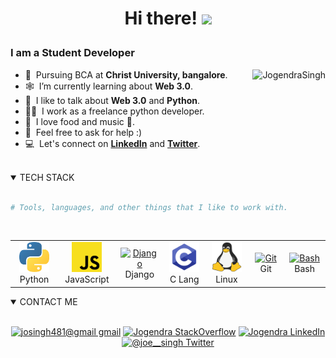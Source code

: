 <!--   ![profile view count](https://komarev.com/ghpvc/?username=Joe-Sin7h&style=flat-square) -->

<!-- markdownlint-disable-next-line -->
<h1 width=100% ><p align=center>Hi there! <img src="https://raw.githubusercontent.com/MartinHeinz/MartinHeinz/master/wave.gif" width="30px"></p>
</h1>

<h3 align="left">I am a Student Developer</h3>

 <a href="#Joe-Sin7h-title">
  <img src="https://github-readme-stats.vercel.app/api?username=joesinghh&show_icons=true&theme=react&count_private=true&include_all_commits=true&hide_border=true" alt="JogendraSingh" align="right" />
</a>

- 🏫 &nbsp;Pursuing BCA at **Christ University, bangalore**.
- 🕸️ &nbsp;I’m currently learning about **Web 3.0**.
- 💬 &nbsp;I like to talk about **Web 3.0** and **Python**.
- 👨‍💼 &nbsp;I work as a freelance python developer.
- 🍓 &nbsp;I love food and music 🎵.
- 🔮 &nbsp;Feel free to ask for help :)
- 💻 &nbsp;Let's connect on **[LinkedIn]** and **[Twitter]**.

<br>

<details open>
 
<summary style="cursor: pointer;">TECH STACK</summary>
<br>

 ```Python
 # Tools, languages, and other things that I like to work with.
 ```
<div align=left>
<br> 

<table align="center">
  <tr>
    <td align="center" width="96">
      <a href="#joesinghh">
        <img src="./img/Python.png" width="48" height="48" alt="Python" />
      </a>
      <br>Python
    </td>
   <td align="center" width="96">
      <a href="#joesinghh">
        <img src="./img/Javascript.svg" width="48" height="48" alt="JavaScript" />
      </a>
      <br>JavaScript
    </td>
    <td align="center" width="96">
      <a href="#joesinghh">
        <img src="https://cdn.worldvectorlogo.com/logos/django.svg" width="48" height="48" alt="Django" />
      </a>
      <br>Django
    </td>
   <td align="center" width="96"> 
      <a href="#joesinghh" >
        <img src="./img/C.png" width="48" height="48" alt="C" />
      </a>
      <br>C Lang
    </td>
   <td align="center" width="96">
      <a href="#joesinghh" >
        <img src="./img/Linux.svg" width="48" height="48" alt="Linux" />
      </a>
      <br>Linux
    <td align="center" width="96">
      <a href="#joesinghh" >
        <img src="https://upload.wikimedia.org/wikipedia/commons/thumb/3/3f/Git_icon.svg/1200px-Git_icon.svg.png" width="48" height="48" alt="Git" />
      </a>
      <br>Git
    </td>
   <td align="center" width="96">
      <a href="#joesinghh">
        <img src="https://bashlogo.com/img/symbol/png/full_colored_dark.png" width="48" height="48" alt="Bash" />
      </a>
      <br>Bash
    </td>

  </tr>

<!--   <tr>

   
  </tr> -->

</table>

</div>
</details>

<details open>
<summary style="cursor: pointer;">CONTACT ME</summary>
<div align=center>
<br>

[![josingh481@gmail gmail](https://img.shields.io/badge/Gmail-E4405F?style=style=flat-square&logo=gmail&logoColor=red&color=white)](mailto:josingh481@gmail.com)
[![Jogendra StackOverflow](https://img.shields.io/badge/-StackOverflow-D14836?style=style=flat-square&logo=stackoverflow&logoColor=ff5833&color=ff9e38)](https://stackoverflow.com/users/14537080/jogendra?tab=profile)
[![Jogendra LinkedIn](https://img.shields.io/badge/-LinkedIn-D14836?style=style=flat-square&logo=linkedin&logoColor=white&color=blue)](https://www.linkedin.com/in/jogendra-singh-bangalore/)
[![@joe__singh Twitter](https://img.shields.io/badge/-Twitter-informational?style=style=flat-square&logo=twitter&logoColor=white&colorB=00acee)](https://twitter.com/iamjogendra/)
<!-- [![jogendrasing481 fiverr](https://img.shields.io/badge/-Fiverr-informational?style=style=flat-square&logo=fiverr&logoColor=white&colorB=1dbf73)](https://fiverr.com/jogendrasing481) -->
<!-- [![code.with.joe instagram](https://img.shields.io/badge/-INSTAGRAM-informational?style=style=flat-square&logo=instagram&logoColor=white&color=grey)](https://instagram.com/codezeal/) -->
 <!-- [![Code With Joe youtube](https://img.shields.io/badge/-YOUTUBE-informational?style=style=flat-square&logo=youtube&logoColor=white&color=red)](https://www.youtube.com/channel/UCMBs4E6MY4qjEVJBywr7l5Q) -->
</div>
</details>

<!-- <details open>
<summary style="cursor: pointer;">GITHUB STATS</summary>
<br>
<div align=center>
 
[![Jogendra's github activity graph](https://activity-graph.herokuapp.com/graph?username=Joe-Sin7h&hide_border=true)](https://github.com/Joe-Sin7h)
 
 
</div>
</details> -->


[linkedin]: https://www.linkedin.com/in/jogendra-singh-bangalore "LinkedIn"
[twitter]: https://twitter.com/iamjogendra "Twitter"

<!-- GIFs -->
<!--  <img src="https://uploads.scratch.mit.edu/users/avatars/59579291.png" align="right"> -->
<!--  <img src="https://64.media.tumblr.com/43c1972d9db3d346cfb28ec27abed385/tumblr_os8i9xDnKF1ru8sjvo1_250.gif" align='right' height="250px" width="150px">  -->
<!--
Ichigo 
<img src="https://c.tenor.com/MV927m9Xw1UAAAAi/ichigo-kurusaki-hollow.gif" >
 Itachi
<img src="https://uploads.scratch.mit.edu/users/avatars/59579291.png" align="bottom">
<img src="https://uploads.scratch.mit.edu/users/avatars/59579291.png" align="right" height="250px" width="200px">
Sasuke
<img src="https://c.tenor.com/Yu4CqdVSg7gAAAAj/sasuke-sword.gif" align='right'>
wave
<img src="https://raw.githubusercontent.com/MartinHeinz/MartinHeinz/master/wave.gif" width="30px">
-->
